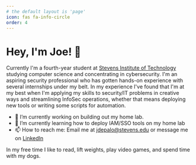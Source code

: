 ```yaml
---
# the default layout is 'page'
icon: fas fa-info-circle
order: 4
---
```


# Hey, I'm Joe! 👋

Currently I'm a fourth-year student at [Stevens Institute of
Technology](https://www.stevens.edu/) studying computer science and
concentrating in cybersecurity. I'm an aspiring security professional who
has gotten hands-on experience with several internships under my belt. In
my experience I've found that I'm at my best when I'm applying my skills to
security/IT problems in creative ways and streamlining InfoSec operations,
whether that means deploying new tools or writing some scripts for automation.

- 🔭 I’m currently working on building out my home lab.
- 🌱 I’m currently learning how to deploy IAM/SSO tools on my home lab
- 📫 How to reach me: Email me at [jdepalo@stevens.edu](mailto:jdepalo@stevens.edu)
or message me on [LinkedIn](https://www.linkedin.com/in/joseph-depalo/)

In my free time I like to read, lift weights, play video games, and spend time
with my dogs.
